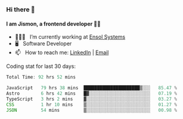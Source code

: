 ### Hi there 👋

#### I am Jismon, a frontend developer 👦🏻

- 🧑🏻‍💻   &nbsp; I’m currently working at <a href='https://www.ensolsystems.com/' target="_blank">Ensol Systems</a>
- 🖥   &nbsp; Software Developer
- 📫   &nbsp; How to reach me: <a href='https://www.linkedin.com/in/jismonthomas/'>LinkedIn</a> | <a href='mailto:hellojismonthomas@gmail.com'>Email</a>

Coding stat for last 30 days:
<!--START_SECTION:waka-->

```javascript
Total Time: 92 hrs 52 mins

JavaScript   79 hrs 38 mins  █████████████████████▒░░░   85.47 %
Astro        6 hrs 42 mins   █▓░░░░░░░░░░░░░░░░░░░░░░░   07.19 %
TypeScript   3 hrs 2 mins    ▓░░░░░░░░░░░░░░░░░░░░░░░░   03.27 %
CSS          1 hr 10 mins    ▒░░░░░░░░░░░░░░░░░░░░░░░░   01.27 %
JSON         54 mins         ▒░░░░░░░░░░░░░░░░░░░░░░░░   00.98 %
```

<!--END_SECTION:waka-->

<!--
**jismonthomas/jismonthomas** is a ✨ _special_ ✨ repository because its `README.md` (this file) appears on your GitHub profile.

Here are some ideas to get you started:

- 🔭 I’m currently working on ...
- 🌱 I’m currently learning ...
- 👯 I’m looking to collaborate on ...
- 🤔 I’m looking for help with ...
- 💬 Ask me about ...
- 📫 How to reach me: ...
- 😄 Pronouns: ...
- ⚡ Fun fact: ...
-->

